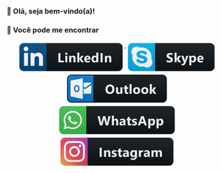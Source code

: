 ### 👋 Olá, seja bem-vindo(a)!

### 📢 Você pode me encontrar 
<p align="center">
  <a href="https://www.linkedin.com/in/cezargodinho/" target="_blank">
    <img src="https://github.com/cezar-godinho/cezar-godinho/blob/main/svg/social/linkedin.svg" alt="LinkedIn" style="vertical-align:top; margin:4px">
  </a>
  <a href="skype:cezar.godinho?call">
    <img src="https://github.com/cezar-godinho/cezar-godinho/blob/main/svg/social/skype.svg" alt="Skype" style="vertical-align:top; margin:4px">
  </a>
  <a href="mailto:cezar.godinho@hotmail.com">
    <img src="https://github.com/cezar-godinho/cezar-godinho/blob/main/svg/social/outlook.svg" alt="E-mail" style="vertical-align:top; margin:4px">
  </a>
  <a href="https://api.whatsapp.com/send?phone=5516991362487&text=Oi%20Cezar%2C%20tudo%20bem%3F" target="_blank">
    <img src="https://github.com/cezar-godinho/cezar-godinho/blob/main/svg/social/whatsapp.svg" alt="WhatsApp" style="vertical-align:top; margin:4px">
  </a>
  <a href="https://www.instagram.com/cezar.godinho/" target="_blank">
    <img src="https://github.com/cezar-godinho/cezar-godinho/blob/main/svg/social/instagram.svg" alt="Instagram" style="vertical-align:top; margin:4px">
  </a>  
  
  
</p>
